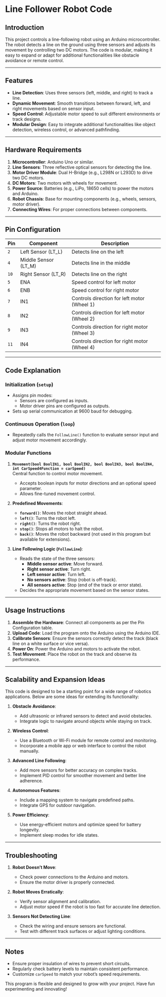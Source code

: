 # Line Follower Robot Code

## Introduction
This project controls a line-following robot using an Arduino microcontroller. The robot detects a line on the ground using three sensors and adjusts its movement by controlling two DC motors. The code is modular, making it easy to expand or adapt for additional functionalities like obstacle avoidance or remote control.

---

## Features
- **Line Detection**: Uses three sensors (left, middle, and right) to track a line.
- **Dynamic Movement**: Smooth transitions between forward, left, and right movements based on sensor input.
- **Speed Control**: Adjustable motor speed to suit different environments or track designs.
- **Modular Design**: Easy to integrate additional functionalities like object detection, wireless control, or advanced pathfinding.

---

## Hardware Requirements
1. **Microcontroller**: Arduino Uno or similar.
2. **Line Sensors**: Three reflective optical sensors for detecting the line.
3. **Motor Driver Module**: Dual H-Bridge (e.g., L298N or L293D) to drive two DC motors.
4. **DC Motors**: Two motors with wheels for movement.
5. **Power Source**: Batteries (e.g., LiPo, 18650 cells) to power the motors and Arduino.
6. **Robot Chassis**: Base for mounting components (e.g., wheels, sensors, motor driver).
7. **Connecting Wires**: For proper connections between components.

---

## Pin Configuration
| Pin   | Component           | Description                    |
|-------|----------------------|--------------------------------|
| `2`   | Left Sensor (LT_L)  | Detects line on the left       |
| `4`   | Middle Sensor (LT_M)| Detects line in the middle     |
| `10`  | Right Sensor (LT_R) | Detects line on the right      |
| `5`   | ENA                 | Speed control for left motor   |
| `6`   | ENB                 | Speed control for right motor  |
| `7`   | IN1                 | Controls direction for left motor (Wheel 1) |
| `8`   | IN2                 | Controls direction for left motor (Wheel 2) |
| `9`   | IN3                 | Controls direction for right motor (Wheel 3)|
| `11`  | IN4                 | Controls direction for right motor (Wheel 4)|

---

## Code Explanation

### Initialization (`setup`)
- Assigns pin modes:
  - Sensors are configured as inputs.
  - Motor driver pins are configured as outputs.
- Sets up serial communication at 9600 baud for debugging.

### Continuous Operation (`loop`)
- Repeatedly calls the `FollowLine()` function to evaluate sensor input and adjust motor movement accordingly.

### Modular Functions
1. **`Movement(bool BoolIN1, bool BoolIN2, bool BoolIN3, bool BoolIN4, int CarSpeed4Function = carSpeed)`**  
   Central function to control motor movement.  
   - Accepts boolean inputs for motor directions and an optional speed parameter.  
   - Allows fine-tuned movement control.

2. **Predefined Movements**:
   - **`forward()`**: Moves the robot straight ahead.
   - **`left()`**: Turns the robot left.
   - **`right()`**: Turns the robot right.
   - **`stop()`**: Stops all motors to halt the robot.
   - **`back()`**: Moves the robot backward (not used in this program but available for extensions).

3. **Line Following Logic (`FollowLine`)**:
   - Reads the state of the three sensors:
     - **Middle sensor active**: Move forward.
     - **Right sensor active**: Turn right.
     - **Left sensor active**: Turn left.
     - **No sensors active**: Stop (robot is off-track).
     - **All sensors active**: Stop (end of the track or error state).
   - Decides the appropriate movement based on the sensor states.

---

## Usage Instructions
1. **Assemble the Hardware**: Connect all components as per the Pin Configuration table.
2. **Upload Code**: Load the program onto the Arduino using the Arduino IDE.
3. **Calibrate Sensors**: Ensure the sensors correctly detect the track (black line on a white surface or vice versa).
4. **Power On**: Power the Arduino and motors to activate the robot.
5. **Test Movement**: Place the robot on the track and observe its performance.

---

## Scalability and Expansion Ideas
This code is designed to be a starting point for a wide range of robotics applications. Below are some ideas for extending its functionality:
1. **Obstacle Avoidance**:
   - Add ultrasonic or infrared sensors to detect and avoid obstacles.
   - Integrate logic to navigate around objects while staying on track.

2. **Wireless Control**:
   - Use a Bluetooth or Wi-Fi module for remote control and monitoring.
   - Incorporate a mobile app or web interface to control the robot manually.

3. **Advanced Line Following**:
   - Add more sensors for better accuracy on complex tracks.
   - Implement PID control for smoother movement and better line adherence.

4. **Autonomous Features**:
   - Include a mapping system to navigate predefined paths.
   - Integrate GPS for outdoor navigation.

5. **Power Efficiency**:
   - Use energy-efficient motors and optimize speed for battery longevity.
   - Implement sleep modes for idle states.

---

## Troubleshooting
1. **Robot Doesn’t Move**:
   - Check power connections to the Arduino and motors.
   - Ensure the motor driver is properly connected.

2. **Robot Moves Erratically**:
   - Verify sensor alignment and calibration.
   - Adjust motor speed if the robot is too fast for accurate line detection.

3. **Sensors Not Detecting Line**:
   - Check the wiring and ensure sensors are functional.
   - Test with different track surfaces or adjust lighting conditions.

---

## Notes
- Ensure proper insulation of wires to prevent short circuits.
- Regularly check battery levels to maintain consistent performance.
- Customize `carSpeed` to match your robot’s speed requirements.

This program is flexible and designed to grow with your project. Have fun experimenting and innovating!

